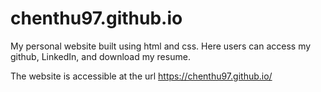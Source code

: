 # chenthu97.github.io

My personal website built using html and css. Here users can access my github, LinkedIn, and download my resume. 

The website is accessible at the url https://chenthu97.github.io/

